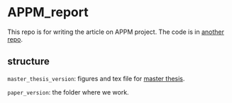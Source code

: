 # APPM_report 

This repo is for writing the article on APPM project. The code is in [another repo](https://github.com/TianweiCSE/APPM).

## structure

`master_thesis_version`: figures and tex file for [master thesis](https://github.com/TianweiCSE/APPM/files/9423681/Master_thesis_TianweiYu.pdf).

`paper_version`: the folder where we work.


